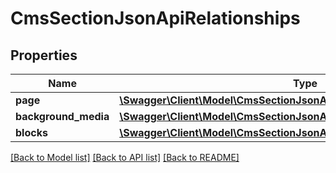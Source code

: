 # CmsSectionJsonApiRelationships

## Properties
Name | Type | Description | Notes
------------ | ------------- | ------------- | -------------
**page** | [**\Swagger\Client\Model\CmsSectionJsonApiRelationshipsPage**](CmsSectionJsonApiRelationshipsPage.md) |  | [optional] 
**background_media** | [**\Swagger\Client\Model\CmsSectionJsonApiRelationshipsBackgroundMedia**](CmsSectionJsonApiRelationshipsBackgroundMedia.md) |  | [optional] 
**blocks** | [**\Swagger\Client\Model\CmsSectionJsonApiRelationshipsBlocks**](CmsSectionJsonApiRelationshipsBlocks.md) |  | [optional] 

[[Back to Model list]](../../README.md#documentation-for-models) [[Back to API list]](../../README.md#documentation-for-api-endpoints) [[Back to README]](../../README.md)

